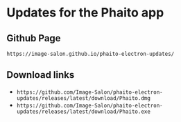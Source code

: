 # Updates for the Phaito app

## Github Page

`https://image-salon.github.io/phaito-electron-updates/`

## Download links

- `https://github.com/Image-Salon/phaito-electron-updates/releases/latest/download/Phaito.dmg`
- `https://github.com/Image-Salon/phaito-electron-updates/releases/latest/download/Phaito.exe`
